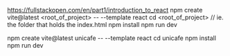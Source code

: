 https://fullstackopen.com/en/part1/introduction_to_react
npm create vite@latest <root_of_project> -- --template react
cd <root_of_project> // ie. the folder that holds the index.html
npm install
npm run dev

npm create vite@latest unicafe -- --template react
cd unicafe
npm install
npm run dev